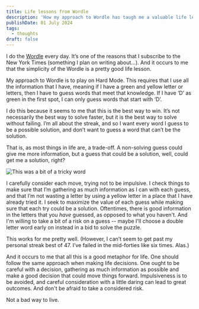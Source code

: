 ```yaml
---
title: Life lessons from Wordle
description: 'How my approach to Wordle has taugh me a valuable life lesson.'
publishDate: 01 July 2024
tags:
  - thoughts
draft: false
---
```


I do the [Wordle](https://www.nytimes.com/games/wordle/index.html) every day. It’s one of the reasons that I subscribe to the New York Times (something I plan on writing about…). And it occurs to me that the simplicity of the Wordle is a pretty good life lesson.

My approach to Wordle is to play on Hard Mode. This requires that I use all the information that I have, meaning if I have a green and yellow letter or letters, then I have to guess words that meet that knowledge. If I have ‘D’ as green in the first spot, I can only guess words that start with ‘D’.

I do this because it seems to me that this is the best way to win. It’s not necessarily the best way to solve faster, but it is the best way to solve without failing. I’m all about the streak, and so I want every word I guess to be a possible solution, and don’t want to guess a word that can’t be the solution.

That is, as most things in life are, a trade-off. A non-solving guess could give me more information, but a guess that could be a solution, well, could get me a solution, right?

![This was a bit of a tricky word](/assets/blog/wordle.png)

I carefully consider each move, trying not to be impulsive. I check things to make sure that I’m gathering as much information as I can with each guess, and that I’m not wasting a letter by using a yellow letter in a place that I have already tried it. I seek to maximize the value of each guess while making sure that each try could be a solution. Oftentimes, there is good information in the letters that you _have_ guessed, as opposed to what you haven't. And I'm willing to take a bit of a risk on a guess -- maybe I'll choose a double letter word early on instead in a bid to solve the puzzle.

This works for me pretty well. (However, I can’t seem to get past my personal streak best of 47. I’ve failed in the mid-forties like six times. Alas.)

And it occurs to me that all this is a good metaphor for life. One should follow the same approach when making life decisions. One ought to be careful with a decision, gathering as much information as possible and make a good decision that could move things forward. Impulsiveness is to be avoided, and careful consideration with a little daring can lead to great outcomes. And don't be afraid to take a considered risk.

Not a bad way to live.
